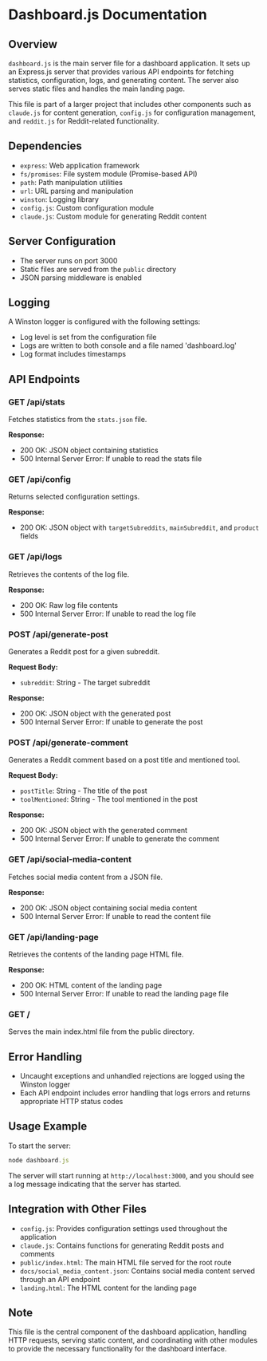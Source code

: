 # Dashboard.js Documentation

## Overview

`dashboard.js` is the main server file for a dashboard application. It sets up an Express.js server that provides various API endpoints for fetching statistics, configuration, logs, and generating content. The server also serves static files and handles the main landing page.

This file is part of a larger project that includes other components such as `claude.js` for content generation, `config.js` for configuration management, and `reddit.js` for Reddit-related functionality.

## Dependencies

- `express`: Web application framework
- `fs/promises`: File system module (Promise-based API)
- `path`: Path manipulation utilities
- `url`: URL parsing and manipulation
- `winston`: Logging library
- `config.js`: Custom configuration module
- `claude.js`: Custom module for generating Reddit content

## Server Configuration

- The server runs on port 3000
- Static files are served from the `public` directory
- JSON parsing middleware is enabled

## Logging

A Winston logger is configured with the following settings:
- Log level is set from the configuration file
- Logs are written to both console and a file named 'dashboard.log'
- Log format includes timestamps

## API Endpoints

### GET /api/stats

Fetches statistics from the `stats.json` file.

**Response:**
- 200 OK: JSON object containing statistics
- 500 Internal Server Error: If unable to read the stats file

### GET /api/config

Returns selected configuration settings.

**Response:**
- 200 OK: JSON object with `targetSubreddits`, `mainSubreddit`, and `product` fields

### GET /api/logs

Retrieves the contents of the log file.

**Response:**
- 200 OK: Raw log file contents
- 500 Internal Server Error: If unable to read the log file

### POST /api/generate-post

Generates a Reddit post for a given subreddit.

**Request Body:**
- `subreddit`: String - The target subreddit

**Response:**
- 200 OK: JSON object with the generated post
- 500 Internal Server Error: If unable to generate the post

### POST /api/generate-comment

Generates a Reddit comment based on a post title and mentioned tool.

**Request Body:**
- `postTitle`: String - The title of the post
- `toolMentioned`: String - The tool mentioned in the post

**Response:**
- 200 OK: JSON object with the generated comment
- 500 Internal Server Error: If unable to generate the comment

### GET /api/social-media-content

Fetches social media content from a JSON file.

**Response:**
- 200 OK: JSON object containing social media content
- 500 Internal Server Error: If unable to read the content file

### GET /api/landing-page

Retrieves the contents of the landing page HTML file.

**Response:**
- 200 OK: HTML content of the landing page
- 500 Internal Server Error: If unable to read the landing page file

### GET /

Serves the main index.html file from the public directory.

## Error Handling

- Uncaught exceptions and unhandled rejections are logged using the Winston logger
- Each API endpoint includes error handling that logs errors and returns appropriate HTTP status codes

## Usage Example

To start the server:

```javascript
node dashboard.js
```

The server will start running at `http://localhost:3000`, and you should see a log message indicating that the server has started.

## Integration with Other Files

- `config.js`: Provides configuration settings used throughout the application
- `claude.js`: Contains functions for generating Reddit posts and comments
- `public/index.html`: The main HTML file served for the root route
- `docs/social_media_content.json`: Contains social media content served through an API endpoint
- `landing.html`: The HTML content for the landing page

## Note

This file is the central component of the dashboard application, handling HTTP requests, serving static content, and coordinating with other modules to provide the necessary functionality for the dashboard interface.